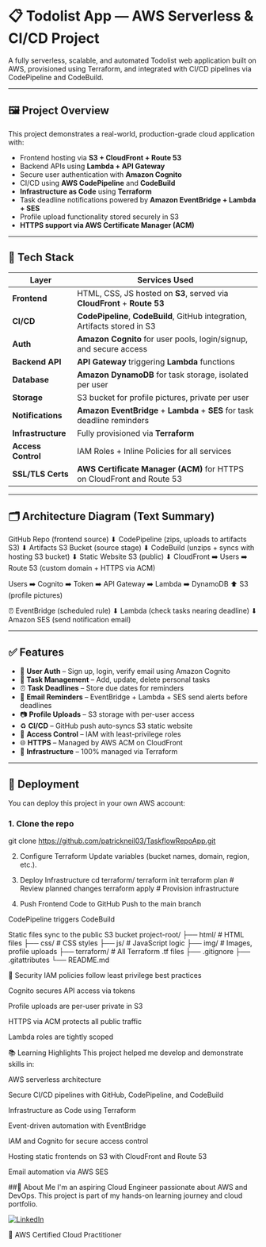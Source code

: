 # 📋 Todolist App — AWS Serverless & CI/CD Project

A fully serverless, scalable, and automated Todolist web application built on AWS, provisioned using Terraform, and integrated with CI/CD pipelines via CodePipeline and CodeBuild.

---

## 🖼️ Project Overview

This project demonstrates a real-world, production-grade cloud application with:

- Frontend hosting via **S3 + CloudFront + Route 53**
- Backend APIs using **Lambda + API Gateway**
- Secure user authentication with **Amazon Cognito**
- CI/CD using **AWS CodePipeline** and **CodeBuild**
- **Infrastructure as Code** using **Terraform**
- Task deadline notifications powered by **Amazon EventBridge + Lambda + SES**
- Profile upload functionality stored securely in S3
- **HTTPS support via AWS Certificate Manager (ACM)**

---

## 🔧 Tech Stack

| Layer             | Services Used                                                                  |
|-------------------|--------------------------------------------------------------------------------|
| **Frontend**       | HTML, CSS, JS hosted on **S3**, served via **CloudFront** + **Route 53**       |
| **CI/CD**          | **CodePipeline**, **CodeBuild**, GitHub integration, Artifacts stored in S3    |
| **Auth**           | **Amazon Cognito** for user pools, login/signup, and secure access             |
| **Backend API**    | **API Gateway** triggering **Lambda** functions                                |
| **Database**       | **Amazon DynamoDB** for task storage, isolated per user                        |
| **Storage**        | S3 bucket for profile pictures, private per user                               |
| **Notifications**  | **Amazon EventBridge** + **Lambda** + **SES** for task deadline reminders      |
| **Infrastructure** | Fully provisioned via **Terraform**                                            |
| **Access Control** | IAM Roles + Inline Policies for all services                                   |
| **SSL/TLS Certs**  | **AWS Certificate Manager (ACM)** for HTTPS on CloudFront and Route 53         |

---

## 🗂️ Architecture Diagram (Text Summary)

GitHub Repo (frontend source)
⬇
CodePipeline (zips, uploads to artifacts S3)
⬇
Artifacts S3 Bucket (source stage)
⬇
CodeBuild (unzips + syncs with hosting S3 bucket)
⬇
Static Website S3 (public)
⬇
CloudFront ➡️ Users ➡️ Route 53 (custom domain + HTTPS via ACM)

Users ➡️ Cognito ➡️ Token ➡️ API Gateway ➡️ Lambda ➡️ DynamoDB
⬆
S3 (profile pictures)

⏰ EventBridge (scheduled rule)
⬇
Lambda (check tasks nearing deadline)
⬇
Amazon SES (send notification email)


---

## ✅ Features

- 👤 **User Auth** – Sign up, login, verify email using Amazon Cognito  
- 📝 **Task Management** – Add, update, delete personal tasks  
- ⏰ **Task Deadlines** – Store due dates for reminders  
- 📩 **Email Reminders** – EventBridge + Lambda + SES send alerts before deadlines  
- 📷 **Profile Uploads** – S3 storage with per-user access  
- ♻️ **CI/CD** – GitHub push auto-syncs S3 static website  
- 🔐 **Access Control** – IAM with least-privilege roles  
- 🌐 **HTTPS** – Managed by AWS ACM on CloudFront  
- 🧱 **Infrastructure** – 100% managed via Terraform  

---

## 🚀 Deployment

You can deploy this project in your own AWS account:

### 1. Clone the repo

git clone https://github.com/patrickneil03/TaskflowRepoApp.git


2. Configure Terraform
Update variables (bucket names, domain, region, etc.).

3. Deploy Infrastructure
cd terraform/
terraform init
terraform plan   # Review planned changes
terraform apply  # Provision infrastructure

4. Push Frontend Code to GitHub
Push to the main branch

CodePipeline triggers CodeBuild

Static files sync to the public S3 bucket
project-root/
├── html/              # HTML files
├── css/               # CSS styles
├── js/                # JavaScript logic
├── img/               # Images, profile uploads
├── terraform/         # All Terraform .tf files
├── .gitignore
├── .gitattributes
└── README.md

🔐 Security
IAM policies follow least privilege best practices

Cognito secures API access via tokens

Profile uploads are per-user private in S3

HTTPS via ACM protects all public traffic

Lambda roles are tightly scoped

📚 Learning Highlights
This project helped me develop and demonstrate skills in:

AWS serverless architecture

Secure CI/CD pipelines with GitHub, CodePipeline, and CodeBuild

Infrastructure as Code using Terraform

Event-driven automation with EventBridge

IAM and Cognito for secure access control

Hosting static frontends on S3 with CloudFront and Route 53

Email automation via AWS SES

##🙋 About Me
I'm an aspiring Cloud Engineer passionate about AWS and DevOps.
This project is part of my hands-on learning journey and cloud portfolio.

[![LinkedIn](https://img.shields.io/badge/-LinkedIn-0A66C2?style=flat-square&logo=linkedin&logoColor=white)](https://www.linkedin.com/in/patrick-neil-baylen-01b175159)

🧠 AWS Certified Cloud Practitioner
